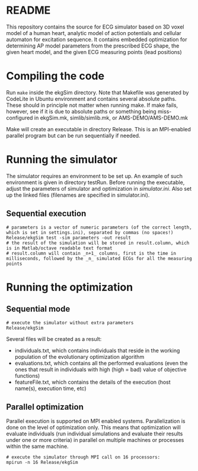 # README #

This repository contains the source for ECG simulator based on 3D voxel model of a human heart, analytic model of action potentials and cellular automaton for excitation sequence. It contains embedded optimization for determining AP model parameters from the prescribed ECG shape, the given heart model, and the given ECG measuring points (lead positions)

# Compiling the code

Run `make` inside the ekgSim directory.
Note that Makefile was generated by CodeLite in Ubuntu environment and contains several absolute paths. These should in principle not matter when running make. If make fails, however, see if it is due to absolute paths or something being miss-configured in ekgSim.mk, simlib/simlib.mk, or AMS-DEMO/AMS-DEMO.mk

Make will create an executable in directory Release. This is an MPI-enabled parallel program but can be run sequentially if needed.

# Running the simulator

The simulator requires an environment to be set up. An example of such environment is given in directory testRun.
Before running the executable, adjust the parameters of simulator and optimization in *simulator.ini*.
Also set up the linked files (filenames are specified in simulator.ini).

## Sequential execution

~~~~
# parameters is a vector of numeric parameters (of the correct length, which is set in settings.ini), separated by commas (no spaces!)
Release/ekgSim test -sim parameters -out result
# the result of the simulation will be stored in result.column, which is in Matlab/octave readable text format
# result.column will contain _n+1_ columns, first is the time in milliseconds, followed by the _n_ simulated ECGs for all the measuring points
~~~~

# Running the optimization
## Sequential mode

~~~~
# execute the simulator without extra parameters
Release/ekgSim
~~~~

Several files will be created as a result: 
- individuals.txt, which contains individuals that reside in the working population of the evolutionary optimization algorithm 
- evaluations.txt, which contains all the performed evaluations (even the ones that result in individuals with high (high = bad) value of objective functions)
- featureFile.txt, which contains the details of the execution (host name(s), execution time, etc)

## Parallel optimization

Parallel execution is supported on MPI enabled systems. Parallelization is done on the level of optimization only. This means that optimization will evaluate individuals (run individual simulations and evaluate their results under one or more criteria) in parallel on multiple machines or processes within the same machine.

~~~~
# execute the simulator through MPI call on 16 processors:
mpirun -n 16 Release/ekgSim
~~~~